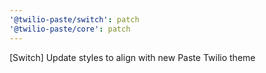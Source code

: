 ```yaml
---
'@twilio-paste/switch': patch
'@twilio-paste/core': patch
---
```


[Switch] Update styles to align with new Paste Twilio theme
